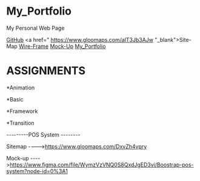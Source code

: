 # My_Portfolio

My Personal Web Page

<a href="https://github.com/chamithgithub" target="_blank">GitHub</a>
<a href=" https://www.gloomaps.com/alT3Jb3AJw "_blank">Site-Map</a>
<a href=" https://wireframe.cc/gV845O ">Wire-Frame</a>
<a href=" https://www.figma.com/file/eMuo0dbXzeHLaVPW8OoGWX/portfolio?node-id=0%3A1 " target="_blank">Mock-Up</a>
<a href=" https://chamithgithub.github.io/My_Portfolio/" target="_blank">My_Portfolio</a>

 
# ASSIGNMENTS

*Animation


*Basic


*Framework


*Transition

---------POS System --------

Sitemap ---->https://www.gloomaps.com/DxvZh4vpry

Mock-up ---->https://www.figma.com/file/WymzVzVNQ0S8QxdJgED3vi/Boostrap-pos-system?node-id=0%3A1